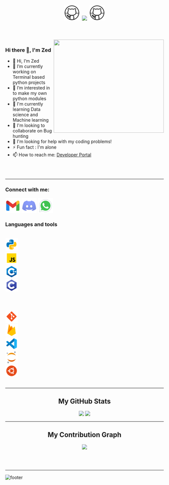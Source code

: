 <h1 align="center">
  <a>
    <img width="50px" src="https://github.com/ZedUnknown/ZedUnknown/blob/main/img/gif/github.gif" />
  </a>
  <a><img src="https://readme-typing-svg.herokuapp.com?font=Noto+Sans+Japanese&size=35&duration=3500&pause=3000&color=AE2828&center=true&vCenter=true&width=450&height=40&lines=%E3%81%93%E3%82%93%E3%81%AB%E3%81%A1%E3%81%AF%E3%83%97%E3%83%AD%E3%82%B0%E3%83%A9%E3%83%9E%E3%83%BC+!" /></a>
  <a>
    <img width="50px" src="https://github.com/ZedUnknown/ZedUnknown/blob/main/img/gif/github.gif" />
 </a>
 
</h1>

<br/>
<br/>

<a>
    <img align="right" width="350px" height="295" src="https://github.com/ZedUnknown/ZedUnknown/blob/main/img/gif/terminal.gif" />
</a>

### Hi there 👋, I'm Zed
- 👋 Hi, I’m Zed
- 🔭 I’m currently working on Terminal based python projects
- 👀 I’m interested in to make my own python modules
- 📕 I'm currently learning Data science and Machine learning
- 🤝 I'm looking to collaborate on Bug hunting
- 🤔 I'm looking for help with my coding problems!
- ⚡ Fun fact : I'm alone
- 📫 How to reach me: [Developer Portal](**coding.developerportal@gmail.com**)

<br/>
<br/>
<hr>

### Connect with me:

[![website](./img/ico/social-media/gmail.png)](coding.developerportal@gmail.com)
[![website](./img/ico/social-media/discord.png)](https://discordapp.com/users/770312122273234955)
[![website](./img/ico/social-media/whatsapp.png)](https://wa.me/message/4CNADM4GWHQQL1)

### Languages and tools
<code>
<img height="40" width="40" src="https://github.com/ZedUnknown/ZedUnknown/blob/main/img/ico/languages/python.png" >
<img height="40" width="40" src="https://github.com/ZedUnknown/ZedUnknown/blob/main/img/ico/languages/java-script.png" >
<img height="40" width="40" src="https://github.com/ZedUnknown/ZedUnknown/blob/main/img/ico/languages/cplusplus.png" >
<img height="40" width="40" src="https://github.com/ZedUnknown/ZedUnknown/blob/main/img/ico/languages/c.png" ></code>

#

<code>
<img height="40" width="40" src="https://github.com/ZedUnknown/ZedUnknown/blob/main/img/ico/tools/git.png" >
<img height="40" width="40" src="https://github.com/ZedUnknown/ZedUnknown/blob/main/img/ico/tools/firebase.png" >
<img height="40" width="40" src="https://github.com/ZedUnknown/ZedUnknown/blob/main/img/ico/tools/vs-code.png" >
<img height="40" width="40" src="https://github.com/ZedUnknown/ZedUnknown/blob/main/img/ico/tools/jupyter.png" >
<img height="40" width="40" src="https://github.com/ZedUnknown/ZedUnknown/blob/main/img/ico/tools/ubuntu.png" ></code>

<br/>
<br/>

<hr>

<h2 align="center">
  My GitHub Stats
</h2>

<p align = "center">
  <img  src = "https://github-readme-stats.vercel.app/api?username=ZedUnknown&show_icons=true&theme=radical&line_height=30">
  <img src = "https://github-readme-stats.vercel.app/api/top-langs/?username=ZedUnknown&hide=html,css,java,shaderlab,kotlin,hlsl&theme=radical">
</p>

<hr>
<h2 align="center">
  My Contribution Graph
</h2>

<p align = "center">
 <img src="https://activity-graph.herokuapp.com/graph?username=ZedUnknown&theme=redical">
</p>
<br/>
<br/>
<hr>

![footer](https://)
